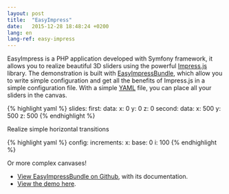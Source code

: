 ```yaml
---
layout: post
title:  "EasyImpress"
date:   2015-12-28 18:48:24 +0200
lang: en
lang-ref: easy-impress
---
```


EasyImpress is a PHP application developed with Symfony framework, it allows you to realize beautiful 3D sliders using
the powerful [Impress.js](https://github.com/bartaz/impress.js/) library.
The demonstration is built with [EasyImpressBundle](https://github.com/Orbitale/EasyImpressBundle), which allow you to
write simple configuration and get all the benefits of Impress.js in a simple configuration file.
With a simple [YAML](http://en.wikipedia.org/wiki/YAML) file, you can place all your sliders in the canvas.

{% highlight yaml %}
slides:
   first:
       data:
           x: 0
           y: 0
           z: 0 
   second:
       data:
           x: 500
           y: 500
           z: 500
{% endhighlight %}

Realize simple horizontal transitions

{% highlight yaml %}
config:
  increments:
      x:
          base: 0
          i: 100
{% endhighlight %}

Or more complex canvases!

* [View EasyImpressBundle on Github](https://github.com/Orbitale/EasyImpressBundle), with its documentation.
* [View the demo here](http://demo.orbitale.io/easy_impress/).
